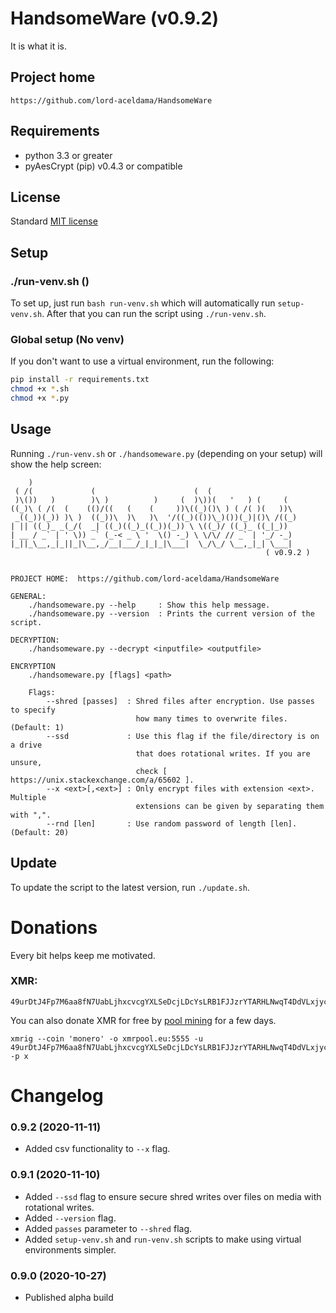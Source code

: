 # HandsomeWare (v0.9.2)
It is what it is.

## Project home
```
https://github.com/lord-aceldama/HandsomeWare
```

## Requirements
- python 3.3 or greater
- pyAesCrypt (pip) v0.4.3 or compatible

## License
Standard [MIT license](/LICENSE)

## Setup
### ./run-venv.sh ()
To set up, just run `bash run-venv.sh` which will automatically run `setup-venv.sh`. After that you can run the script
using `./run-venv.sh`.

### Global setup (No venv)
If you don't want to use a virtual environment, run the following:
```sh
pip install -r requirements.txt
chmod +x *.sh
chmod +x *.py
```

## Usage
Running `./run-venv.sh` or `./handsomeware.py` (depending on your setup) will show the help screen:
```
    )                                                            
 ( /(             (                      (  (                    
 )\())   )        )\ )          )     (  )\))(   '   ) (     (   
((_)\ ( /(  (    (()/((   (    (     ))\((_)()\ ) ( /( )(   ))\  
 _((_))(_)) )\ )  ((_))\  )\   )\  '/((_)(())\_)())(_)|()\ /((_) 
| || ((_)_ _(_/(  _| ((_)((_)_((_))(_)) \ \((_)/ ((_)_ ((_|_))   
| __ / _` | ' \)) _` (_-< _ \ '  \() -_) \ \/\/ // _` | '_/ -_)  
|_||_\__,_|_||_|\__,_/__|___/_|_|_|\___|  \_/\_/ \__,_|_| \___|  
                                                         ( v0.9.2 )


PROJECT HOME:  https://github.com/lord-aceldama/HandsomeWare    

GENERAL:
    ./handsomeware.py --help     : Show this help message.
    ./handsomeware.py --version  : Prints the current version of the script.
    
DECRYPTION:
    ./handsomeware.py --decrypt <inputfile> <outputfile>

ENCRYPTION
    ./handsomeware.py [flags] <path>

    Flags:
        --shred [passes]  : Shred files after encryption. Use passes to specify
                            how many times to overwrite files. (Default: 1)
        --ssd             : Use this flag if the file/directory is on a drive
                            that does rotational writes. If you are unsure,
                            check [ https://unix.stackexchange.com/a/65602 ].
        --x <ext>[,<ext>] : Only encrypt files with extension <ext>. Multiple 
                            extensions can be given by separating them with ",".
        --rnd [len]       : Use random password of length [len]. (Default: 20)
```

## Update
To update the script to the latest version, run `./update.sh`.

# Donations
Every bit helps keep me motivated.

### XMR:
```
49urDtJ4Fp7M6aa8fN7UabLjhxcvcgYXLSeDcjLDcYsLRB1FJJzrYTARHLNwqT4DdVLxjycZ9L9aPj3SCrhhqR2AQAyLrNd
```

You can also donate XMR for free by [pool mining](https://web.xmrpool.eu/xmr-monero-easy-mining-guide.html#callout-progress-mining) for a few days.
```
xmrig --coin 'monero' -o xmrpool.eu:5555 -u 49urDtJ4Fp7M6aa8fN7UabLjhxcvcgYXLSeDcjLDcYsLRB1FJJzrYTARHLNwqT4DdVLxjycZ9L9aPj3SCrhhqR2AQAyLrNd+handsomeware -p x
```

# Changelog
### 0.9.2 (2020-11-11)
- Added csv functionality to `--x` flag.

### 0.9.1 (2020-11-10)
- Added `--ssd` flag to ensure secure shred writes over files on media with rotational writes.
- Added `--version` flag.
- Added `passes` parameter to `--shred` flag.
- Added `setup-venv.sh` and `run-venv.sh` scripts to make using virtual environments simpler.

### 0.9.0 (2020-10-27)
- Published alpha build

